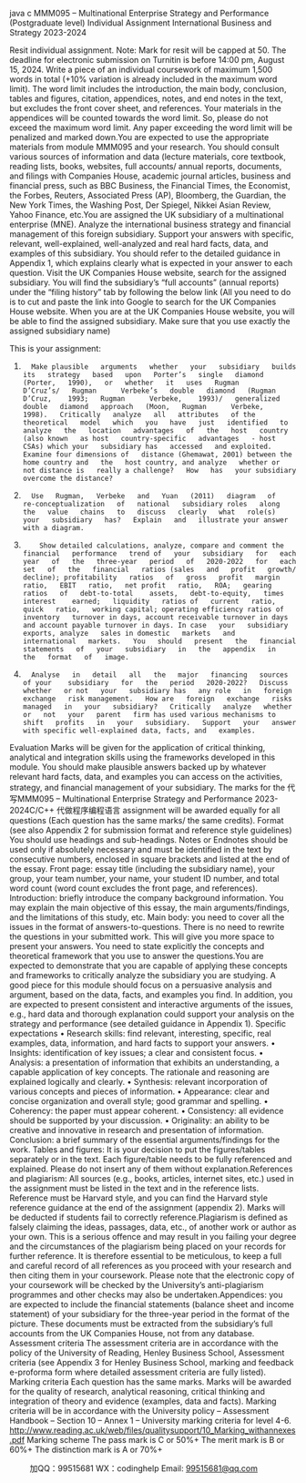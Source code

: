 java c
MMM095 – Multinational Enterprise Strategy and Performance (Postgraduate level) 
Individual Assignment 
International Business and Strategy 
2023-2024 


Resit individual assignment.
Note: Mark for resit will be capped at 50.
The deadline for electronic submission on Turnitin is before 14:00 pm, August 15, 2024.
Write a piece of an individual coursework of maximum 1,500 words in total (+10% variation is already included in the maximum word limit). The word limit includes the introduction, the main body, conclusion, tables and figures, citation, appendices, notes, and end notes in the text, but excludes the front cover sheet, and references. Your materials in the appendices will be counted towards the word limit. So, please do not exceed the maximum word limit. Any paper exceeding the word limit will be penalized and marked down.You   are   expected to use the   appropriate materials   from module MMM095   and your   research. You   should   consult   various   sources   of   information   and   data   (lecture   materials,   core   textbook,   reading   lists,   books,   websites,   full   accounts/   annual   reports,   documents,   and   filings   with   Companies   House,   academic journal   articles,   business   and   financial   press,   such   as   BBC   Business,   the   Financial   Times,   the   Economist,   the   Forbes, Reuters, Associated Press (AP), Bloomberg, the Guardian, the   New York Times, the Washing Post,   Der   Spiegel, Nikkei Asian Review, Yahoo Finance, etc.You are assigned the UK subsidiary of a multinational enterprise (MNE). Analyze the international business strategy and financial management of this foreign subsidiary. Support your answers with specific, relevant, well-explained, well-analyzed and real    hard facts, data, and examples of this subsidiary.
You should refer to the detailed guidance in Appendix 1, which explains clearly what is expected in your answer to each question. Visit the UK Companies House website, search for the assigned subsidiary. You will find    the subsidiary’s “full accounts” (annual reports) under the “filing history” tab by following the below link (All you need to do is to cut and paste the link into Google to search for the UK Companies House website. When you are at the UK Companies House website, you will be able to find the assigned subsidiary. Make sure that you use exactly the assigned subsidiary name) 


This is your assignment:
1.       Make plausible   arguments   whether   your   subsidiary   builds   its   strategy   based   upon   Porter’s   single   diamond   (Porter,   1990),   or   whether   it   uses   Rugman      D’Cruz’s/   Rugman      Verbeke’s   double   diamond   (Rugman      D’Cruz,    1993;   Rugman      Verbeke,    1993)/   generalized   double   diamond   approach   (Moon,   Rugman      Verbeke,   1998).   Critically   analyze   all   attributes   of the   theoretical   model   which   you   have   just   identified   to   analyze   the   location   advantages   of   the   host   country   (also known   as host   country-specific   advantages   - host   CSAs) which your   subsidiary has   accessed   and exploited.   Examine four dimensions of   distance (Ghemawat, 2001) between the home country and   the   host country, and analyze   whether or   not distance is   really a challenge?   How   has   your subsidiary   overcome the distance?
2.       Use   Rugman,   Verbeke   and   Yuan   (2011)   diagram   of   re-conceptualization   of   national   subsidiary roles   along   the   value   chains   to   discuss   clearly   what   role(s)   your   subsidiary   has?   Explain   and   illustrate your answer with a diagram.
3.         Show detailed calculations, analyze, compare and comment the financial   performance   trend of   your   subsidiary   for   each   year   of   the   three-year   period   of   2020-2022   for   each   set   of   the   financial   ratios (sales   and   profit   growth/   decline); profitability   ratios   of   gross   profit   margin   ratio,   EBIT   ratio,   net profit   ratio,   ROA;   gearing   ratios   of   debt-to-total    assets,   debt-to-equity,   times   interest    earned;   liquidity   ratios of   current   ratio, quick   ratio,   working capital; operating efficiency ratios of   inventory   turnover in days, account receivable turnover in days and account payable turnover in days. In case   your   subsidiary exports, analyze   sales in domestic   markets   and   international   markets.   You   should   present   the   financial   statements   of   your   subsidiary   in   the   appendix   in   the   format   of   image.
4.       Analyse   in   detail   all   the   major   financing   sources   of your    subsidiary   for   the   period   2020-2022?   Discuss   whether   or not   your   subsidiary has   any role   in   foreign   exchange   risk management.   How are   foreign   exchange   risks   managed   in   your   subsidiary?   Critically   analyze   whether   or   not   your   parent   firm has used various mechanisms to   shift   profits   in   your   subsidiary.   Support   your   answer with specific well-explained data, facts, and   examples.
Evaluation Marks   will   be   given   for   the   application   of   critical   thinking,   analytical   and   integration   skills   using   the   frameworks   developed   in   this   module. You should make plausible answers backed up by whatever relevant hard facts, data, and examples you can access on the activities, strategy, and financial management of your subsidiary. The marks for the 代 写MMM095 – Multinational Enterprise Strategy and Performance 2023-2024C/C++
代做程序编程语言  assignment will be   awarded   equally   for   all   questions   (Each question has the same marks/ the same   credits).
Format (see also Appendix 2 for submission format and reference style guidelines) You should use headings and sub-headings. Notes or Endnotes should be used only   if   absolutely necessary   and must be identified in the text by consecutive numbers, enclosed in square brackets and listed at the end   of   the   essay.
Front page: essay title   (including the   subsidiary name), your   group,   your   team   number,   your   name,   your   student ID number, and total word count (word count excludes the   front page,   and references).
Introduction: briefly introduce the company   background information. You   may explain the main objective   of   this   essay, the   main   arguments/findings, and   the   limitations   of   this   study,   etc.
Main body: you need to cover   all the   issues   in   the format of answers-to-questions.   There   is no need to rewrite the questions in your submitted work.   This will   give you more   space   to   present   your   answers.   You need to   state   explicitly the   concepts   and theoretical   framework that you   use   to   answer   the   questions.You are expected to demonstrate that you are capable of applying these concepts and frameworks to critically analyze the subsidiary you are studying.   A   good   piece   for   this   module   should   focus   on   a   persuasive   analysis   and   argument,   based   on   the   data,   facts,   and   examples   you   find.   In   addition,   you   are   expected   to   present consistent and interactive arguments of   the issues, e.g., hard data and   thorough   explanation   could support   your analysis on   the    strategy and   performance (see detailed guidance in Appendix 1).
Specific expectations 
• Research skills: find   relevant, interesting, specific,   real examples, data, information, and   hard facts   to support your   answers.
• Insights: identification   of   key   issues; a   clear   and   consistent   focus.
• Analysis: a   presentation of   information that exhibits an   understanding, a capable application of   key   concepts. The rationale and reasoning are explained logically and clearly.
• Synthesis: relevant   incorporation   of   various   concepts   and   pieces   of   information.
• Appearance: clear and concise organization   and   overall   style;   good grammar   and   spelling.
• Coherency: the   paper   must   appear   coherent.
• Consistency: all   evidence   should   be   supported   by   your   discussion.
• Originality: an   ability   to   be   creative   and   innovative   in   research   and   presentation   of   information.
Conclusion: a   brief   summary   of   the   essential   arguments/findings   for   the   work.
Tables and figures: It is your   decision to   put   the   figures/tables   separately   or   in   the   text.   Each   figure/table   needs to be fully referenced and explained. Please do not insert   any   of   them   without   explanation.References and plagiarism: All   sources   (e.g., books,   articles,   internet   sites,   etc.) used   in the   assignment   must be listed in the text   and in   the   reference   lists.   Reference   must   be   Harvard   style,   and   you   can   find   the   Harvard   style   reference   guidance   at   the   end   of the   assignment   (appendix 2).   Marks   will   be   deducted   if   students fail to correctly reference.Plagiarism   is   defined   as   falsely claiming the   ideas, passages,   data,   etc., of another work   or   author   as your   own.   This   is   a   serious   offence   and   may   result   in   you   failing   your   degree   and   the   circumstances   of the   plagiarism   being   placed   on   your   records   for   further   reference.   It   is   therefore   essential   to   be   meticulous,   to keep   a   full   and   careful record   of all references   as you proceed with your   research   and   then   citing   them   in   your   coursework.
Please note that the electronic copy   of   your coursework will be checked by the University’s anti-plagiarism   programmes and other checks may also be undertaken.Appendices: you are expected to include the financial statements   (balance   sheet   and   income   statement)   of   your subsidiary for the three-year period in the format of   the picture. These documents must be extracted from the subsidiary’s full accounts from the UK Companies House, not from any database.
Assessment criteria The   assessment   criteria   are   in   accordance   with the policy   of the University   of Reading,   Henley   Business   School,   Assessment   criteria   (see Appendix 3 for Henley Business School, marking and feedback e-proforma form where detailed assessment criteria are fully listed).
Marking criteria 
Each    question    has the    same    marks.   Marks   will   be    awarded    for   the    quality    of   research,    analytical   reasoning, critical   thinking   and   integration   of   theory   and   evidence   (examples,   data   and   facts).
Marking criteria will be in accordance with the University policy – Assessment Handbook – Section 
10 – Annex 1 – University marking criteria for level 4-6. 
http://www.reading.ac.uk/web/files/qualitysupport/10_Marking_withannexes.pdf 
Marking scheme 
The pass mark is C   or   50%+      The merit mark is B   or   60%+
The distinction mark is A or   70%+







         
加QQ：99515681  WX：codinghelp  Email: 99515681@qq.com
